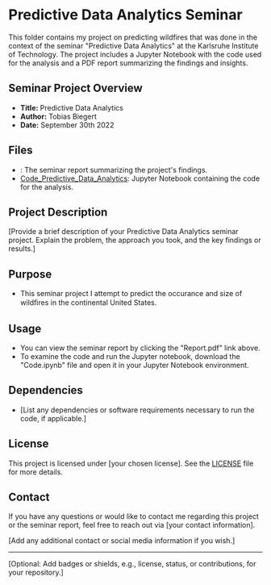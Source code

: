 # Predictive Data Analytics Seminar

This folder contains my project on predicting wildfires that was done in the context of the seminar "Predictive Data Analytics" at the Karlsruhe Institute of Technology. The project includes a Jupyter Notebook with the code used for the analysis and a PDF report summarizing the findings and insights.

## Seminar Project Overview

- **Title:** Predictive Data Analytics
- **Author:** Tobias Biegert
- **Date:** September 30th 2022

## Files

- : The seminar report summarizing the project's findings.
- [Code_Predictive_Data_Analytics](https://github.com/tobiasbiegert/study_projects/blob/main/seminar_predictive_data_analytics/Code_Predictive_Data_Analytics.ipynb): Jupyter Notebook containing the code for the analysis.

## Project Description

[Provide a brief description of your Predictive Data Analytics seminar project. Explain the problem, the approach you took, and the key findings or results.]

## Purpose

- This seminar project I attempt to predict the occurance and size of wildﬁres in the continental United States.

## Usage

- You can view the seminar report by clicking the "Report.pdf" link above.
- To examine the code and run the Jupyter notebook, download the "Code.ipynb" file and open it in your Jupyter Notebook environment.

## Dependencies

- [List any dependencies or software requirements necessary to run the code, if applicable.]

## License

This project is licensed under [your chosen license]. See the [LICENSE](LICENSE) file for more details.

## Contact

If you have any questions or would like to contact me regarding this project or the seminar report, feel free to reach out via [your contact information].

[Add any additional contact or social media information if you wish.]

---
[Optional: Add badges or shields, e.g., license, status, or contributions, for your repository.]
